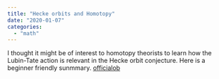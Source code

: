 ```yaml
---
title: "Hecke orbits and Homotopy"
date: "2020-01-07"
categories: 
  - "math"
---
```

I thought it might be of interest to homotopy theorists to learn how the Lubin-Tate action is relevant in the Hecke orbit conjecture. Here is a beginner friendly sunmmary. 
 [officialob](pdfs/heckeorbitshomotopy_.pdf)
